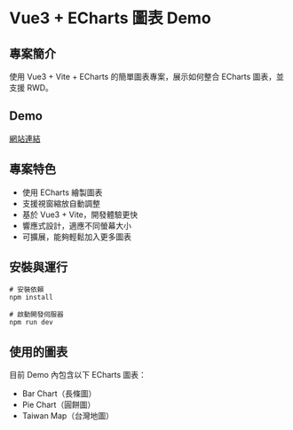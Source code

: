 # Vue3 + ECharts 圖表 Demo

## 專案簡介
使用 Vue3 + Vite + ECharts 的簡單圖表專案，展示如何整合 ECharts 圖表，並支援 RWD。

## Demo

<a href="https://echarts-demo-five.vercel.app/" target="_blank">網站連結</a>

## 專案特色

- 使用 ECharts 繪製圖表
- 支援視窗縮放自動調整
- 基於 Vue3 + Vite，開發體驗更快
- 響應式設計，適應不同螢幕大小
- 可擴展，能夠輕鬆加入更多圖表

## 安裝與運行

```
# 安裝依賴
npm install

# 啟動開發伺服器
npm run dev
```

## 使用的圖表

目前 Demo 內包含以下 ECharts 圖表：

- Bar Chart（長條圖）
- Pie Chart（圓餅圖）
- Taiwan Map（台灣地圖）
